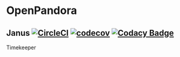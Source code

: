 # OpenPandora 
## Janus [![CircleCI](https://circleci.com/gh/tjololo/openpandora-ouroboros.svg?style=svg)](https://circleci.com/gh/tjololo/openpandora-ouroboros) [![codecov](https://codecov.io/gh/tjololo/openpandora-janus/branch/master/graph/badge.svg)](https://codecov.io/gh/tjololo/openpandora-janus) [![Codacy Badge](https://api.codacy.com/project/badge/Grade/06ec8b72f50f4002941792795454a9c0)](https://www.codacy.com/app/vemundg/openpandora-janus?utm_source=github.com&amp;utm_medium=referral&amp;utm_content=tjololo/openpandora-janus&amp;utm_campaign=Badge_Grade)
Timekeeper
